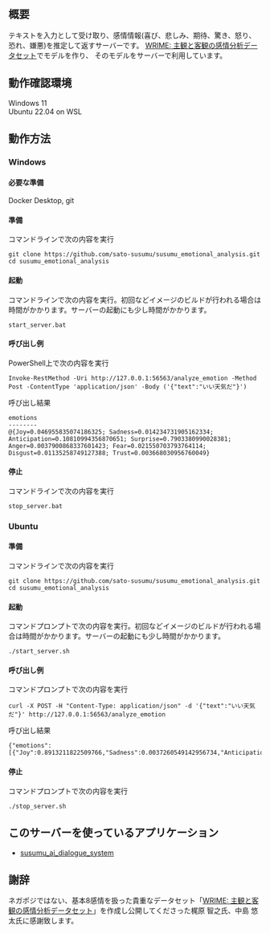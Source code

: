 ## 概要
テキストを入力として受け取り、感情情報(喜び、悲しみ、期待、驚き、怒り、恐れ、嫌悪)を推定して返すサーバーです。
[WRIME: 主観と客観の感情分析データセット](https://github.com/ids-cv/wrime)でモデルを作り、 そのモデルをサーバーで利用しています。

## 動作確認環境
Windows 11  
Ubuntu 22.04 on WSL

## 動作方法
### Windows
#### 必要な準備
Docker Desktop, git

#### 準備
コマンドラインで次の内容を実行
```
git clone https://github.com/sato-susumu/susumu_emotional_analysis.git
cd susumu_emotional_analysis
```

#### 起動
コマンドラインで次の内容を実行。初回などイメージのビルドが行われる場合は時間がかかります。サーバーの起動にも少し時間がかかります。
```
start_server.bat
```

#### 呼び出し例
PowerShell上で次の内容を実行
```
Invoke-RestMethod -Uri http://127.0.0.1:56563/analyze_emotion -Method Post -ContentType 'application/json' -Body ('{"text":"いい天気だ"}')
```

呼び出し結果
```
emotions
--------
@{Joy=0.046955835074186325; Sadness=0.014234731905162334; Anticipation=0.10810994356870651; Surprise=0.7903380990028381; Anger=0.0037900868337601423; Fear=0.021550703793764114; Disgust=0.01135258749127388; Trust=0.003668030956760049}
```


#### 停止
コマンドラインで次の内容を実行
```
stop_server.bat
```


### Ubuntu
#### 準備
コマンドラインで次の内容を実行
```
git clone https://github.com/sato-susumu/susumu_emotional_analysis.git
cd susumu_emotional_analysis
```

#### 起動
コマンドプロンプトで次の内容を実行。初回などイメージのビルドが行われる場合は時間がかかります。サーバーの起動にも少し時間がかかります。
```
./start_server.sh
```

#### 呼び出し例
コマンドプロンプトで次の内容を実行
```
curl -X POST -H "Content-Type: application/json" -d '{"text":"いい天気だ"}' http://127.0.0.1:56563/analyze_emotion
```

呼び出し結果
```
{"emotions":[{"Joy":0.8913211822509766,"Sadness":0.0037260549142956734,"Anticipation":0.03549545258283615,"Surprise":0.03090864047408104,"Anger":0.000993472058326006,"Fear":0.002147842664271593,"Disgust":0.0024142847396433353,"Trust":0.03299309313297272}]}
```

#### 停止
コマンドプロンプトで次の内容を実行
```
./stop_server.sh
```

## このサーバーを使っているアプリケーション
- [susumu_ai_dialogue_system](https://github.com/sato-susumu/susumu_ai_dialogue_system)

## 謝辞
ネガポジではない、基本8感情を扱った貴重なデータセット「[WRIME: 主観と客観の感情分析データセット](https://github.com/ids-cv/wrime)」を作成し公開してくださった梶原 智之氏、中島 悠太氏に感謝致します。
